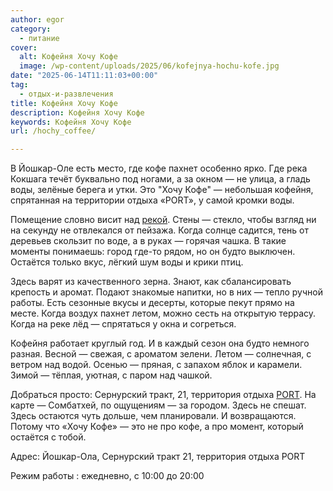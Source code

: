 ```yaml
---
author: egor
category:
  - питание
cover:
  alt: Кофейня Хочу Кофе
  image: /wp-content/uploads/2025/06/kofejnya-hochu-kofe.jpg
date: "2025-06-14T11:11:03+00:00"
tag:
  - отдых-и-развлечения
title: Кофейня Хочу Кофе
description: Кофейня Хочу Кофе
keywords: Кофейня Хочу Кофе
url: /hochy_coffee/

---
```

В Йошкар-Оле есть место, где кофе пахнет особенно ярко. Где река Кокшага течёт буквально под ногами, а за окном — не улица, а гладь воды, зелёные берега и утки. Это "Хочу Кофе" — небольшая кофейня, спрятанная на территории отдыха «PORT», у самой кромки воды.

Помещение словно висит над [рекой](/malaya-kokshaga/). Стены — стекло, чтобы взгляд ни на секунду не отвлекался от пейзажа. Когда солнце садится, тень от деревьев скользит по воде, а в руках — горячая чашка. В такие моменты понимаешь: город где-то рядом, но он будто выключен. Остаётся только вкус, лёгкий шум воды и крики птиц.

Здесь варят из качественного зерна. Знают, как сбалансировать крепость и аромат. Подают знакомые напитки, но в них — тепло ручной работы. Есть сезонные вкусы и десерты, которые пекут прямо на месте. Когда воздух пахнет летом, можно сесть на открытую террасу. Когда на реке лёд — спрятаться у окна и согреться.

Кофейня работает круглый год. И в каждый сезон она будто немного разная. Весной — свежая, с ароматом зелени. Летом — солнечная, с ветром над водой. Осенью — пряная, с запахом яблок и карамели. Зимой — тёплая, уютная, с паром над чашкой.

Добраться просто: Сернурский тракт, 21, территория отдыха [PORT](/port/). На карте — Сомбатхей, по ощущениям — за городом. Здесь не спешат. Здесь остаются чуть дольше, чем планировали. И возвращаются. Потому что «Хочу Кофе» — это не про кофе, а про момент, который остаётся с тобой.

Адрес: Йошкар-Ола, Сернурский тракт 21, территория отдыха PORT

Режим работы : ежедневно, с 10:00 до 20:00
